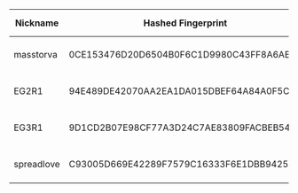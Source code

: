 | Nickname |  Hashed Fingerprint	| Or Addresses | Contact | Running | Flags | Last Seen | First Seen | Last Restarted | Advertised Bandwidth | Platform | Version | Version Status | Recommended Version | Verified hostnames | Exit policy |
|---|---|---|---|---|---|---|---|---|---|---|---|---|---|---|---|
|masstorva | 0CE153476D20D6504B0F6C1D9980C43FF8A6AE7A | ["107.175.245.254:9001"] | wxw at safe-mail dot net | true | Running, Valid | 2025-09-10 05:00:00 | 2025-09-10 00:00:00 | 2025-09-09 23:21:01 | 0 | Tor 0.4.8.17 on Linux | 0.4.8.17 | recommended | true | ["rack107-175-245-254va.dmzdns.com"] | ["reject *:*"]|
|EG2R1 | 94E489DE42070AA2EA1DA015DBEF64A84A0F5C1A | ["38.54.4.115:9001"] | node344 at protonmail | true | Running, V2Dir, Valid | 2025-09-10 05:00:00 | 2025-09-10 04:00:00 | 2025-09-10 03:26:12 | 0 | Tor 0.4.8.17 on Linux | 0.4.8.17 | recommended | true | N/A | ["reject *:*"]|
|EG3R1 | 9D1CD2B07E98CF77A3D24C7AE83809FACBEB547E | ["149.104.105.130:9001"] | node344 at protonmail | false | Running, V2Dir, Valid | 2025-09-10 04:00:00 | 2025-09-10 02:00:00 | 2025-09-10 01:28:14 | 0 | Tor 0.4.8.17 on Linux | 0.4.8.17 | recommended | true | N/A | ["reject *:*"]|
|spreadlove | C93005D669E42289F7579C16333F6E1DBB9425D7 | ["198.58.164.105:9001"] | nocontact@gmai.com | false | Running, V2Dir, Valid | 2025-09-10 03:00:00 | 2025-09-10 03:00:00 | 2025-09-10 02:14:16 | 195584 | Tor 0.4.8.17 on Linux | 0.4.8.17 | recommended | true | N/A | ["reject *:*"]|
